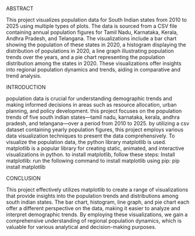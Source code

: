 ABSTRACT

This project visualizes population data for South Indian states from 2010 to 2025 using multiple types of plots. The data is sourced from a CSV file containing annual population figures for Tamil Nadu, Karnataka, Kerala, Andhra Pradesh, and Telangana. The visualizations include a bar chart showing the population of these states in 2020, a histogram displaying the distribution of populations in 2020, a line graph illustrating population trends over the years, and a pie chart representing the population distribution among the states in 2020. These visualizations offer insights into regional population dynamics and trends, aiding in comparative and trend analysis.

INTRODUCTION

population data is crucial for understanding demographic trends and making informed decisions in areas such as resource allocation, urban planning, and policy development. this project focuses on the population trends of five south indian states—tamil nadu, karnataka, kerala, andhra pradesh, and telangana—over a period from 2010 to 2025. by utilizing a csv dataset containing yearly population figures, this project employs various data visualization techniques to present the data comprehensively. To visualize the population data, the python library matplotlib is used. matplotlib is a popular library for creating static, animated, and interactive visualizations in python. to install matplotlib, follow these steps: Install matplotlib: run the following command to install matplotlib using pip: pip install matplotlib

CONCLUSION

This project effectively utilizes matplotlib to create a range of visualizations that provide insights into the population trends and distributions among south indian states. The bar chart, histogram, line graph, and pie chart each offer a different perspective on the data, making it easier to analyze and interpret demographic trends. By employing these visualizations, we gain a comprehensive understanding of regional population dynamics, which is valuable for various analytical and decision-making purposes.
